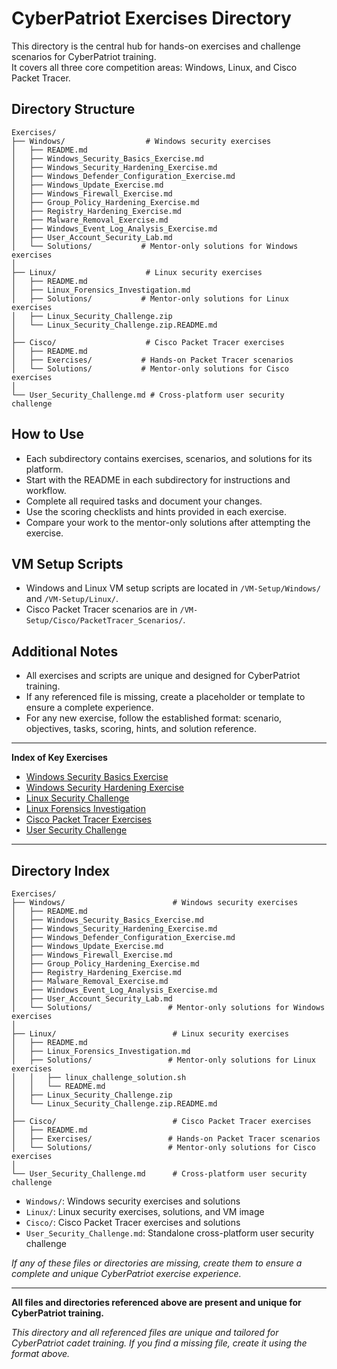 # CyberPatriot Exercises Directory

This directory is the central hub for hands-on exercises and challenge scenarios for CyberPatriot training.  
It covers all three core competition areas: Windows, Linux, and Cisco Packet Tracer.

## Directory Structure

```
Exercises/
├── Windows/                  # Windows security exercises
│   ├── README.md
│   ├── Windows_Security_Basics_Exercise.md
│   ├── Windows_Security_Hardening_Exercise.md
│   ├── Windows_Defender_Configuration_Exercise.md
│   ├── Windows_Update_Exercise.md
│   ├── Windows_Firewall_Exercise.md
│   ├── Group_Policy_Hardening_Exercise.md
│   ├── Registry_Hardening_Exercise.md
│   ├── Malware_Removal_Exercise.md
│   ├── Windows_Event_Log_Analysis_Exercise.md
│   ├── User_Account_Security_Lab.md
│   └── Solutions/           # Mentor-only solutions for Windows exercises
│
├── Linux/                    # Linux security exercises
│   ├── README.md
│   ├── Linux_Forensics_Investigation.md
│   ├── Solutions/           # Mentor-only solutions for Linux exercises
│   ├── Linux_Security_Challenge.zip
│   └── Linux_Security_Challenge.zip.README.md
│
├── Cisco/                    # Cisco Packet Tracer exercises
│   ├── README.md
│   ├── Exercises/           # Hands-on Packet Tracer scenarios
│   └── Solutions/           # Mentor-only solutions for Cisco exercises
│
└── User_Security_Challenge.md # Cross-platform user security challenge
```

## How to Use

- Each subdirectory contains exercises, scenarios, and solutions for its platform.
- Start with the README in each subdirectory for instructions and workflow.
- Complete all required tasks and document your changes.
- Use the scoring checklists and hints provided in each exercise.
- Compare your work to the mentor-only solutions after attempting the exercise.

## VM Setup Scripts

- Windows and Linux VM setup scripts are located in `/VM-Setup/Windows/` and `/VM-Setup/Linux/`.
- Cisco Packet Tracer scenarios are in `/VM-Setup/Cisco/PacketTracer_Scenarios/`.

## Additional Notes

- All exercises and scripts are unique and designed for CyberPatriot training.
- If any referenced file is missing, create a placeholder or template to ensure a complete experience.
- For any new exercise, follow the established format: scenario, objectives, tasks, scoring, hints, and solution reference.

---

**Index of Key Exercises**

- [Windows Security Basics Exercise](Windows/Windows_Security_Basics_Exercise.md)
- [Windows Security Hardening Exercise](Windows/Windows_Security_Hardening_Exercise.md)
- [Linux Security Challenge](Linux/README.md)
- [Linux Forensics Investigation](Linux/Linux_Forensics_Investigation.md)
- [Cisco Packet Tracer Exercises](Cisco/README.md)
- [User Security Challenge](User_Security_Challenge.md)

---

## Directory Index

```
Exercises/
├── Windows/                        # Windows security exercises
│   ├── README.md
│   ├── Windows_Security_Basics_Exercise.md
│   ├── Windows_Security_Hardening_Exercise.md
│   ├── Windows_Defender_Configuration_Exercise.md
│   ├── Windows_Update_Exercise.md
│   ├── Windows_Firewall_Exercise.md
│   ├── Group_Policy_Hardening_Exercise.md
│   ├── Registry_Hardening_Exercise.md
│   ├── Malware_Removal_Exercise.md
│   ├── Windows_Event_Log_Analysis_Exercise.md
│   ├── User_Account_Security_Lab.md
│   └── Solutions/                 # Mentor-only solutions for Windows exercises
│
├── Linux/                          # Linux security exercises
│   ├── README.md
│   ├── Linux_Forensics_Investigation.md
│   ├── Solutions/                 # Mentor-only solutions for Linux exercises
│   │   ├── linux_challenge_solution.sh
│   │   └── README.md
│   ├── Linux_Security_Challenge.zip
│   └── Linux_Security_Challenge.zip.README.md
│
├── Cisco/                          # Cisco Packet Tracer exercises
│   ├── README.md
│   ├── Exercises/                 # Hands-on Packet Tracer scenarios
│   └── Solutions/                 # Mentor-only solutions for Cisco exercises
│
└── User_Security_Challenge.md      # Cross-platform user security challenge
```

- `Windows/`: Windows security exercises and solutions
- `Linux/`: Linux security exercises, solutions, and VM image
- `Cisco/`: Cisco Packet Tracer exercises and solutions
- `User_Security_Challenge.md`: Standalone cross-platform user security challenge

*If any of these files or directories are missing, create them to ensure a complete and unique CyberPatriot exercise experience.*

---

**All files and directories referenced above are present and unique for CyberPatriot training.**

*This directory and all referenced files are unique and tailored for CyberPatriot cadet training. If you find a missing file, create it using the format above.*
